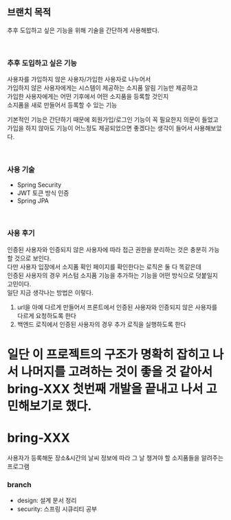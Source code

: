 
## 브랜치 목적
추후 도입하고 싶은 기능을 위해 기술을 간단하게 사용해봤다.

&nbsp;

### 추후 도입하고 싶은 기능
사용자를 가입하지 않은 사용자/가입한 사용자로 나누어서 <br/>
가입하지 않은 사용자에게는 시스템이 제공하는 소지품 알림 기능만 제공하고<br/>
가입한 사용자에게는 어떤 기후에서 어떤 소지품을 등록할 것인지<br/>
소지품을 새로 만들어서 등록할 수 있는 기능<br/>

기본적인 기능은 간단하기 때문에 회원가입/로그인 기능이 꼭 필요한지 의문이 들었고<br/>
가입을 하지 않아도 기능이 어느정도 제공되었으면 좋겠다는 생각이 들어서 사용해보았다.<br/>

&nbsp;

### 사용 기술
- Spring Security
- JWT 토큰 방식 인증
- Spring JPA

&nbsp;


### 사용 후기
인증된 사용자와 인증되지 않은 사용자에 따라 접근 권한을 분리하는 것은 충분히 가능할 것으로 보인다.<br/>
다만 사용자 입장에서 소지품 확인 페이지를 확인한다는 로직은 둘 다 똑같은데 <br/>
인증된 사용자의 경우 커스텀 소지품 기능을 추가하는 기능을 어떤 방식으로 덧붙일지 고민이다.<br/>
일단 지금 생각나는 방법은 이렇다.<br/>

1. url을 아예 다르게 만들어서 프론트에서 인증된 사용자와 인증되지 않은 사용자를 다르게 요청하도록 한다
2. 백엔드 로직에서 인증된 사용자의 경우 추가 로직을 실행하도록 한다

일단 이 프로젝트의 구조가 명확히 잡히고 나서 나머지를 고려하는 것이 좋을 것 같아서<br/>
bring-XXX 첫번째 개발을 끝내고 나서 고민해보기로 했다.
=======
# bring-XXX
사용자가 등록해둔 장소&amp;시간의 날씨 정보에 따라 그 날 챙겨야 할 소지품들을 알려주는 프로그램

### branch
- design: 설계 문서 정리
- security: 스프링 시큐리티 공부
  
